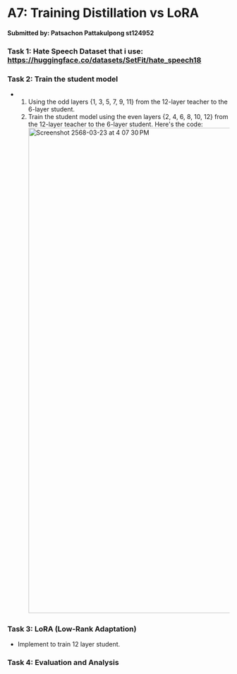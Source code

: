 # A7: Training Distillation vs LoRA
#### Submitted by: Patsachon Pattakulpong st124952 
### Task 1: Hate Speech Dataset that i use: https://huggingface.co/datasets/SetFit/hate_speech18
### Task 2: Train the student model 
- 1. Using the odd layers {1, 3, 5, 7, 9, 11} from the 12-layer teacher to the 6-layer student.
  2. Train the student model using the even layers {2, 4, 6, 8, 10, 12} from the 12-layer teacher to the 6-layer student.
     Here's the code:
     <img width="1101" alt="Screenshot 2568-03-23 at 4 07 30 PM" src="https://github.com/user-attachments/assets/b7f7e38a-0b34-43ca-84eb-135224a0a5ee" />
### Task 3: LoRA (Low-Rank Adaptation)
- Implement to train 12 layer student.
  
### Task 4: Evaluation and Analysis
